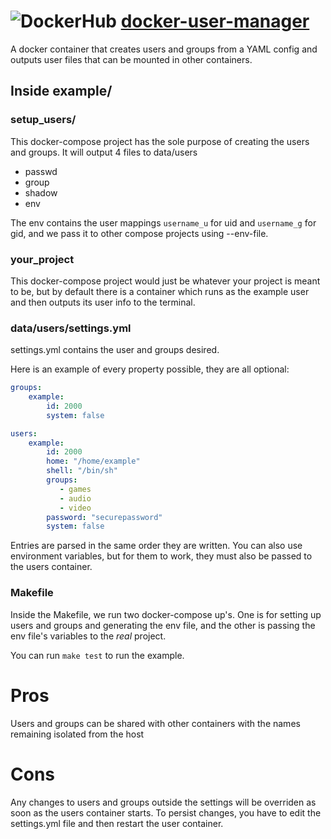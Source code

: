 # ![DockerHub](https://i.imgur.com/tItmtNW.png) [docker-user-manager](https://hub.docker.com/r/ethorbit/user-manager)
A docker container that creates users and groups from a YAML config and outputs user files that can be mounted in other containers.

## Inside example/ 

### setup\_users/
This docker-compose project has the sole purpose of creating the users and groups. It will output 4 files to data/users 
* passwd
* group 
* shadow
* env

The env contains the user mappings `username_u` for uid and `username_g` for gid, and we pass it to other compose projects using --env-file.

### your\_project
This docker-compose project would just be whatever your project is meant to be, but by default there is a container which runs as the example user and then outputs its user info to the terminal.

### data/users/settings.yml

settings.yml contains the user and groups desired.

Here is an example of every property possible, they are all optional:
```yaml
groups:
    example:
        id: 2000
        system: false

users:
    example:
        id: 2000
        home: "/home/example"
        shell: "/bin/sh"
        groups:
           - games
           - audio
           - video 
        password: "securepassword"
        system: false
```

Entries are parsed in the same order they are written.
You can also use environment variables, but for them to work, they must also be passed to the users container.

### Makefile
Inside the Makefile, we run two docker-compose up's. One is for setting up users and groups and generating the env file, and the other is passing the env file's variables to the *real* project.

You can run `make test` to run the example.

# Pros
Users and groups can be shared with other containers with the names remaining isolated from the host

# Cons
Any changes to users and groups outside the settings will be overriden as soon as the users container starts. To persist changes, you have to edit the settings.yml file and then restart the user container.
